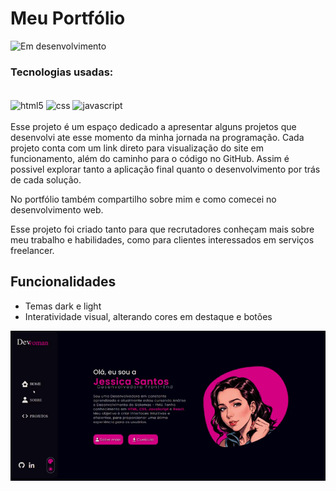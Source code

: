 # Meu Portfólio
<img alt="Em desenvolvimento" src="https://img.shields.io/badge/Concluido%3F-no-red.svg"> 

### Tecnologias usadas: 
<div style="display: inline_block"> <br>
  <img align="center" alt="html5" src="https://img.shields.io/badge/HTML5-E34F26?style=for-the-badge&logo=html5&logoColor=white">
    <img align="center" alt="css" src="https://img.shields.io/badge/CSS3-1572B6?style=for-the-badge&logo=css3&logoColor=white">
  <img align="center" alt="javascript" src="https://img.shields.io/badge/JavaScript-F7DF1E?style=for-the-badge&logo=javascript&logoColor=black">
</div>
<br>
Esse projeto é um espaço dedicado a apresentar alguns projetos que desenvolvi ate esse momento da minha jornada na programação. Cada projeto conta com um link direto para visualização do site em funcionamento, além do caminho para o código no GitHub. Assim é possivel explorar tanto a aplicação final quanto o desenvolvimento por trás de cada solução.

No portfólio também compartilho sobre mim e como comecei no desenvolvimento web. 

Esse projeto foi criado tanto para que recrutadores conheçam mais sobre meu trabalho e habilidades, como para clientes interessados em serviços freelancer.

## Funcionalidades

- Temas dark e light
- Interatividade visual, alterando cores em destaque e botões

![](https://github.com/jeesantilva/portfolio/blob/main/img/portfolio.gif)



